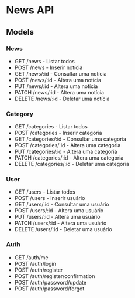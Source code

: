 # News API

## Models

### News

* GET       /news       - Listar todos
* POST      /news       - Inserir notícia
* GET       /news/:id   - Consultar uma notícia
* POST      /news/:id   - Altera uma notícia
* PUT       /news/:id   - Altera uma notícia
* PATCH     /news/:id   - Altera uma notícia
* DELETE    /news/:id   - Deletar uma notícia

### Category

* GET       /categories       - Listar todos
* POST      /categories       - Inserir categoria
* GET       /categories/:id   - Consultar uma categoria
* POST      /categories/:id   - Altera uma categoria
* PUT       /categories/:id   - Altera uma categoria
* PATCH     /categories/:id   - Altera uma categoria
* DELETE    /categories/:id   - Deletar uma categoria

### User

* GET       /users       - Listar todos
* POST      /users       - Inserir usuário
* GET       /users/:id   - Consultar uma usuário
* POST      /users/:id   - Altera uma usuário
* PUT       /users/:id   - Altera uma usuário
* PATCH     /users/:id   - Altera uma usuário
* DELETE    /users/:id   - Deletar uma usuário

### Auth

* GET       /auth/me
* POST      /auth/login
* POST      /auth/register
* POST      /auth/register/confirmation
* POST      /auth/password/update
* POST      /auth/password/forgot


